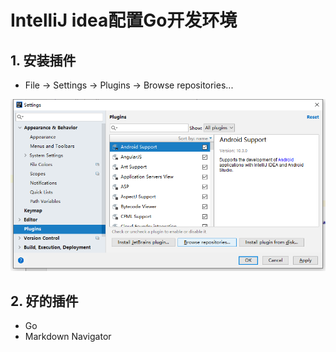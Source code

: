 # IntelliJ idea配置Go开发环境

## 1. 安装插件

* File -> Settings -> Plugins -> Browse repositories...

![idea.plugins.png](idea.plugins.png)

## 2. 好的插件

* Go
* Markdown Navigator